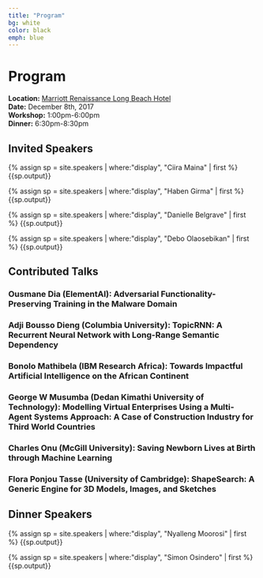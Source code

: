 ```yaml
---
title: "Program"
bg: white
color: black
emph: blue
---
```


# Program
__Location:__ [Marriott Renaissance Long Beach Hotel](http://www.marriott.com/hotels/travel/lgbrn-renaissance-long-beach-hotel)  
__Date:__ December 8th, 2017  
__Workshop:__ 1:00pm-6:00pm  
__Dinner:__ 6:30pm-8:30pm

## Invited Speakers

{% assign sp = site.speakers | where:"display", "Ciira Maina" | first %}
{{sp.output}}

{% assign sp = site.speakers | where:"display", "Haben Girma" | first %}
{{sp.output}}

{% assign sp = site.speakers | where:"display", "Danielle Belgrave" | first %}
{{sp.output}}

{% assign sp = site.speakers | where:"display", "Debo Olaosebikan" | first %}
{{sp.output}}

## Contributed Talks

### Ousmane Dia (ElementAI): Adversarial Functionality-Preserving Training in the Malware Domain

### Adji Bousso Dieng (Columbia University): TopicRNN: A Recurrent Neural Network with Long-Range Semantic Dependency

### Bonolo Mathibela (IBM Research Africa): Towards Impactful Artificial Intelligence on the African Continent 

### George W Musumba (Dedan Kimathi University of Technology): Modelling Virtual Enterprises Using a Multi-Agent Systems Approach: A Case of Construction Industry for Third World Countries

### Charles Onu (McGill University): Saving Newborn Lives at Birth through Machine Learning 

### Flora Ponjou Tasse (University of Cambridge): ShapeSearch: A Generic Engine for 3D Models, Images, and Sketches 

## Dinner Speakers


{% assign sp = site.speakers | where:"display", "Nyalleng Moorosi" | first %}
{{sp.output}}

{% assign sp = site.speakers | where:"display", "Simon Osindero" | first %}
{{sp.output}}



